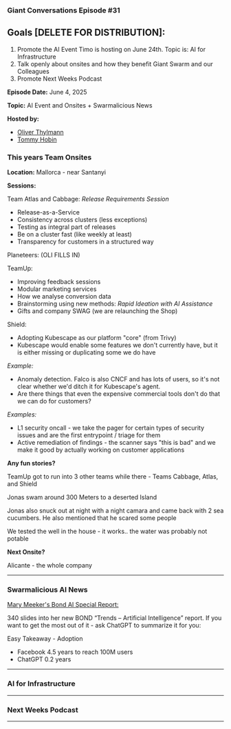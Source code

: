 ### Giant Conversations Episode #31

## Goals [DELETE FOR DISTRIBUTION]: 
1. Promote the AI Event Timo is hosting on June 24th. Topic is: AI for Infrastructure
2. Talk openly about onsites and how they benefit Giant Swarm and our Colleagues
3. Promote Next Weeks Podcast

**Episode Date:** June 4, 2025

**Topic:**
AI Event and Onsites + Swarmalicious News

**Hosted by:** 

* [Oliver Thylmann](https://www.linkedin.com/in/thylmann/)
* [Tommy Hobin](https://www.linkedin.com/in/tommy-hobin/)


### This years Team Onsites

**Location:** Mallorca - near Santanyi

**Sessions:**

Team Atlas and Cabbage: _Release Requirements Session_
- Release-as-a-Service
- Consistency across clusters (less exceptions)
- Testing as integral part of releases
- Be on a cluster fast (like weekly at least)
- Transparency for customers in a structured way

Planeteers: (OLI FILLS IN)

TeamUp: 
- Improving feedback sessions
- Modular marketing services
- How we analyse conversion data
- Brainstorming using new methods: _Rapid Ideation with AI Assistance_
- Gifts and company SWAG (we are relaunching the Shop)

Shield:

- Adopting Kubescape as our platform "core" (from Trivy)
- Kubescape would enable some features we don't currently have, but it is either missing or duplicating some we do have

_Example:_ 

- Anomaly detection. Falco is also CNCF and has lots of users, so it's not clear whether we'd ditch it for Kubescape's agent.
- Are there things that even the expensive commercial tools don't do that we can do for customers?

_Examples:_

- L1 security oncall - we take the pager for certain types of security issues and are the first entrypoint / triage for them
- Active remediation of findings - the scanner says "this is bad" and we make it good by actually working on customer applications

**Any fun stories?**

TeamUp got to run into 3 other teams while there - Teams Cabbage, Atlas, and Shield

Jonas swam around 300 Meters to a deserted Island

Jonas also snuck out at night with a night camara and came back with 2 sea cucumbers. He also mentioned that he scared some people

We tested the well in the house - it works.. the water was probably not potable

**Next Onsite?**

Alicante - the whole company

------------------------------------------------------------------------------------------------------------------------------

### Swarmalicious AI News

[Mary Meeker's Bond AI Special Report:](https://www.bondcap.com/reports/tai)

340 slides into her new BOND “Trends – Artificial Intelligence” report. If you want to get the most out of it - ask ChatGPT to summarize it for you: 

Easy Takeaway - Adoption
- Facebook 4.5 years to reach 100M users
- ChatGPT 0.2 years


------------------------------------------------------------------------------------------------------------------------------

### AI for Infrastructure
------------------------------------------------------------------------------------------------------------------------------

### Next Weeks Podcast
------------------------------------------------------------------------------------------------------------------------------




